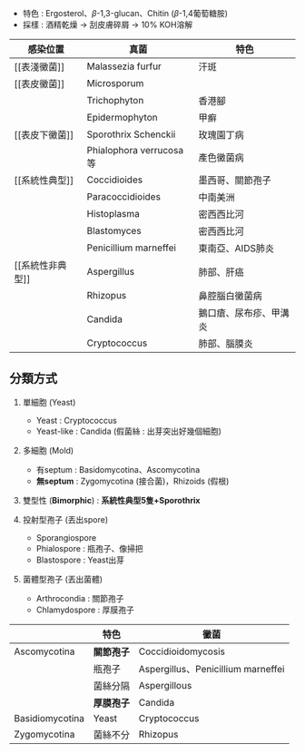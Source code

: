 - 特色 : Ergosterol、$\beta$-1,3-glucan、Chitin ($\beta$-1,4葡萄糖胺)
- 採樣 : 酒精乾燥 -> 刮皮膚碎屑 -> 10% KOH溶解 

| 感染位置         | 真菌                    | 特色                   |
|------------------|-------------------------|------------------------|
| [[表淺黴菌]]          | Malassezia furfur       | 汗斑                   |
| [[表皮黴菌]]          | Microsporum             |                        |
|                  | Trichophyton            | 香港腳                 |
|                  | Epidermophyton          | 甲癬                   |
| [[表皮下黴菌]]        | Sporothrix Schenckii    | 玫瑰園丁病             |
|                  | Phialophora verrucosa等 | 產色黴菌病             |
| [[系統性典型]]        | Coccidioides      | 墨西哥、關節孢子           |
|                  | Paracoccidioides  | 中南美洲                 |
|                  | Histoplasma          | 密西西比河             |
|                  | Blastomyces             |  密西西比河           |
|                  | Penicillium marneffei   |  東南亞、AIDS肺炎|
| [[系統性非典型]] | Aspergillus             | 肺部、肝癌             |
|                  | Rhizopus                | 鼻腔腦白黴菌病         |
|                  | Candida                 | 鵝口瘡、尿布疹、甲溝炎 |
|                  | Cryptococcus            | 肺部、腦膜炎           |
## 分類方式
1. 單細胞 (Yeast)
	- Yeast : Cryptococcus
	- Yeast-like : Candida (假菌絲 : 出芽突出好幾個細胞)
2. 多細胞 (Mold)
	- 有septum : Basidomycotina、Ascomycotina
	- **無septum** : Zygomycotina (接合菌)，Rhizoids (假根)
3. 雙型性 (**Bimorphic**) : **系統性典型5隻+Sporothrix**

1. 投射型孢子 (丟出spore)
	- Sporangiospore
	- Phialospore : 瓶孢子、像掃把
	- Blastospore : Yeast出芽
2. 菌體型孢子 (丟出菌體)
	- Arthrocondia : 關節孢子
	- Chlamydospore : 厚膜孢子

|                 | 特色     | 黴菌                                          |
|-----------------|----------|-----------------------------------------------|
| Ascomycotina    | **關節孢子** | Coccidioidomycosis                           |
|                 | 瓶孢子 | Aspergillus、Penicillium marneffei              |
|                 | 菌絲分隔 | Aspergillous                                  |
|                 | **厚膜孢子** | Candida                                       |
| Basidiomycotina | Yeast    | Cryptococcus                                  |
| Zygomycotina    | 菌絲不分 | Rhizopus                                      |